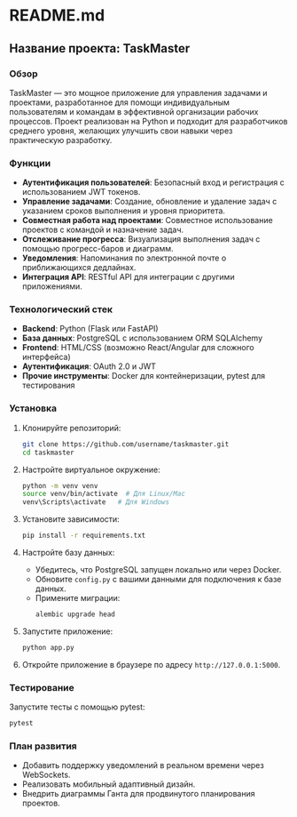 
# README.md

## Название проекта: **TaskMaster**

### Обзор
TaskMaster — это мощное приложение для управления задачами и проектами, разработанное для помощи индивидуальным пользователям и командам в эффективной организации рабочих процессов. Проект реализован на Python и подходит для разработчиков среднего уровня, желающих улучшить свои навыки через практическую разработку.

### Функции
- **Аутентификация пользователей**: Безопасный вход и регистрация с использованием JWT токенов.
- **Управление задачами**: Создание, обновление и удаление задач с указанием сроков выполнения и уровня приоритета.
- **Совместная работа над проектами**: Совместное использование проектов с командой и назначение задач.
- **Отслеживание прогресса**: Визуализация выполнения задач с помощью прогресс-баров и диаграмм.
- **Уведомления**: Напоминания по электронной почте о приближающихся дедлайнах.
- **Интеграция API**: RESTful API для интеграции с другими приложениями.

### Технологический стек
- **Backend**: Python (Flask или FastAPI)
- **База данных**: PostgreSQL с использованием ORM SQLAlchemy
- **Frontend**: HTML/CSS (возможно React/Angular для сложного интерфейса)
- **Аутентификация**: OAuth 2.0 и JWT
- **Прочие инструменты**: Docker для контейнеризации, pytest для тестирования

### Установка
1. Клонируйте репозиторий:
   ```bash
   git clone https://github.com/username/taskmaster.git
   cd taskmaster
   ```

2. Настройте виртуальное окружение:
   ```bash
   python -m venv venv
   source venv/bin/activate  # Для Linux/Mac
   venv\Scripts\activate   # Для Windows
   ```

3. Установите зависимости:
   ```bash
   pip install -r requirements.txt
   ```

4. Настройте базу данных:
   - Убедитесь, что PostgreSQL запущен локально или через Docker.
   - Обновите `config.py` с вашими данными для подключения к базе данных.
   - Примените миграции:
     ```bash
     alembic upgrade head
     ```

5. Запустите приложение:
   ```bash
   python app.py
   ```

6. Откройте приложение в браузере по адресу `http://127.0.0.1:5000`.

### Тестирование
Запустите тесты с помощью pytest:
```bash
pytest
```

### План развития
- Добавить поддержку уведомлений в реальном времени через WebSockets.
- Реализовать мобильный адаптивный дизайн.
- Внедрить диаграммы Ганта для продвинутого планирования проектов.